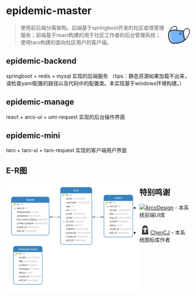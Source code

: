 # epidemic-master

[<img src="./md-static/favicon.jpeg" style="margin-left: 10px" align="right" height="60">](https://decadez.icu)

> ​	 使用前后端分离架构。后端基于springboot开发的社区疫情管理服务；前端基于react构建的用于社区工作者的后台管理系统；使用taro构建的面向社区用户的客户端。

## epidemic-backend

springboot + redis + mysql 实现的后端服务
（tips：静态资源如果加载不出来，请检查yaml配置的路径以及代码中的配置类。本实现基于windows环境构建。）

## epidemic-manage

react + arco-ui + umi-request 实现的后台操作界面

## epidemic-mini

taro + taro-ui + taro-request 实现的客户端用户界面

## E-R图



<img src="./md-static/E-R.png" height="300" align="left">

## 特别鸣谢
- [<img src="./md-static/ArcoDesign.webp" height="30">ArcoDesign](https://www.iconfont.cn/user/detail?spm=a313x.7781069.1998910419.d9bd4f23f&uid=207078&nid=XqJypKOvb165) - 本系统前端UI库

- [<img src="./md-static/ChenCJ.webp" height="30">ChenCJ](https://www.iconfont.cn/user/detail?spm=a313x.7781069.1998910419.d9bd4f23f&uid=207078&nid=XqJypKOvb165) - 本系统图标库作者

